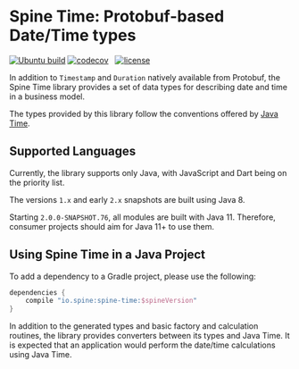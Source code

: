 # Spine Time: Protobuf-based Date/Time types

[![Ubuntu build][ubuntu-build-badge]][gh-actions]
[![codecov][codecov-badge]][codecov] &nbsp;
[![license][license-badge]][license]

[gh-actions]: https://github.com/SpineEventEngine/time/actions
[ubuntu-build-badge]: https://github.com/SpineEventEngine/time/actions/workflows/build-on-ubuntu.yml/badge.svg


In addition to `Timestamp` and `Duration` natively available from Protobuf, the Spine Time library 
provides a set of data types for describing date and time in a business model. 

The types provided by this library follow the conventions offered by [Java Time](http://www.oracle.com/technetwork/articles/java/jf14-date-time-2125367.html).

## Supported Languages

Currently, the library supports only Java, with JavaScript and Dart being on the priority list.

The versions `1.x` and early `2.x` snapshots are built using Java 8. 

Starting `2.0.0-SNAPSHOT.76`, all modules are built with Java 11. Therefore, consumer projects
should aim for Java 11+ to use them.
 
## Using Spine Time in a Java Project

To add a dependency to a Gradle project, please use the following:

```groovy
dependencies {
    compile "io.spine:spine-time:$spineVersion"
}
```

In addition to the generated types and basic factory and calculation routines, the library 
provides converters between its types and Java Time. It is expected that an application would 
perform the date/time calculations using Java Time.

[travis]: https://travis-ci.com/SpineEventEngine/time
[travis-badge]: https://travis-ci.com/SpineEventEngine/time.svg?branch=master
[codecov]: https://codecov.io/gh/SpineEventEngine/time
[codecov-badge]: https://codecov.io/gh/SpineEventEngine/time/branch/master/graph/badge.svg
[license-badge]: https://img.shields.io/badge/license-Apache%20License%202.0-blue.svg?style=flat
[license]: http://www.apache.org/licenses/LICENSE-2.0
